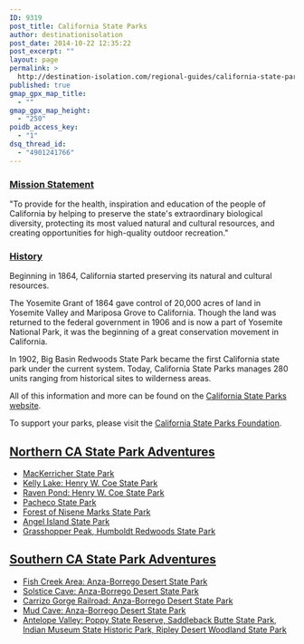 ```yaml
---
ID: 9319
post_title: California State Parks
author: destinationisolation
post_date: 2014-10-22 12:35:22
post_excerpt: ""
layout: page
permalink: >
  http://destination-isolation.com/regional-guides/california-state-parks/
published: true
gmap_gpx_map_title:
  - ""
gmap_gpx_map_height:
  - "250"
poidb_access_key:
  - "1"
dsq_thread_id:
  - "4901241766"
---
```

<h3><span style="text-decoration: underline;">Mission Statement</span></h3>
"To provide for the health, inspiration and education of the people of California by helping to preserve the state's extraordinary biological diversity, protecting its most valued natural and cultural resources, and creating opportunities for high-quality outdoor recreation."
<h3><span style="text-decoration: underline;">History</span></h3>
Beginning in 1864, California started preserving its natural and cultural resources.

The Yosemite Grant of 1864 gave control of 20,000 acres of land in Yosemite Valley and Mariposa Grove to California. Though the land was returned to the federal government in 1906 and is now a part of Yosemite National Park, it was the beginning of a great conservation movement in California.

In 1902, Big Basin Redwoods State Park became the first California state park under the current system. Today, California State Parks manages 280 units ranging from historical sites to wilderness areas.

All of this information and more can be found on the <a title="CA State Parks history" href="http://www.parks.ca.gov/?page_id=940" target="_blank">California State Parks website</a>.

To support your parks, please visit the <a title="CA State Parks Foundation" href="http://www.calparks.org/" target="_blank">California State Parks Foundation</a>.
<h2><span style="text-decoration: underline;">Northern CA State Park Adventures</span></h2>
<ul>
	<li><a title="The Whale of MacKerricher State Park" href="http://destination-isolation.com/the-whale-of-mackerricher-state-park/">MacKerricher State Park</a></li>
	<li><a title="Kelly Lake: Henry W. Coe State Park" href="http://destination-isolation.com/another-henry-coe-beatdown/">Kelly Lake: Henry W. Coe State Park</a></li>
	<li><a title="Solitude So Close to Home: Henry W. Coe State Park" href="http://destination-isolation.com/solitude-so-close-to-home/">Raven Pond: Henry W. Coe State Park</a></li>
	<li><a title="Pacheco State Park" href="http://destination-isolation.com/pacheco-state-park/">Pacheco State Park</a></li>
	<li><a title="A Foray Into the Forest of Nisene Marks" href="http://destination-isolation.com/a-foray-into-the-forest-of-nisene-marks/">Forest of Nisene Marks State Park</a></li>
	<li><a title="Angel Island SP Hike’n’Bike" href="http://destination-isolation.com/angel-island-hikenbike/">Angel Island State Park</a></li>
	<li><a title="Humboldt Redwoods State Park" href="http://destination-isolation.com/humboldt-redwoods-state-park/">Grasshopper Peak, Humboldt Redwoods State Park</a></li>
</ul>
<h2><span style="text-decoration: underline;">Southern CA State Park Adventures</span></h2>
<ul>
	<li><a title="Wind, Mud, and Tectonics of Fish Creek: Anza-Borrego Desert State Park" href="http://destination-isolation.com/wind-mud-and-tectonics-of-fish-creek/">Fish Creek Area: Anza-Borrego Desert State Park</a></li>
	<li><a title="Solstice Cave: Anza-Borrego Desert State Park" href="http://destination-isolation.com/solstice-cave/">Solstice Cave: Anza-Borrego Desert State Park</a></li>
	<li><a title="Carrizo Gorge Railroad: Anza-Borrego Desert State Park" href="http://destination-isolation.com/carrizo-gorge-railroad/">Carrizo Gorge Railroad: Anza-Borrego Desert State Park</a></li>
	<li><a title="Spelunking the Mud Cave: Anza-Borrego Desert State Park" href="http://destination-isolation.com/spelunking-the-desert-anza-borrego-mud-caves/">Mud Cave: Anza-Borrego Desert State Park</a></li>
	<li><a title="Antelope Valley Where Wildflowers Bloom" href="http://destination-isolation.com/antelope-valley-where-wildflowers-bloom/">Antelope Valley: Poppy State Reserve, Saddleback Butte State Park, Indian Museum State Historic Park, Ripley Desert Woodland State Park</a></li>
</ul>